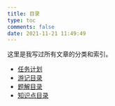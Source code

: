 ```yaml
---
title: 目录
type: toc
comments: false
date: 2021-11-21 11:49:49
---
```


这里是我写过所有文章的分类和索引。

- [任务计划](./plan)
- [游记目录](./competition)
- [题解目录](./solution)
- [知识点目录](./knowledge)
